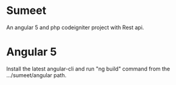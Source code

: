 # Sumeet

An angular 5 and php codeigniter project with Rest api.

# Angular 5
Install the latest angular-cli and run "ng build" command from the .../sumeet/angular path.
